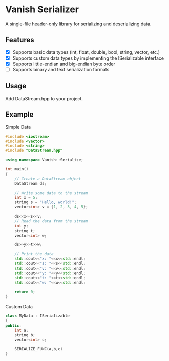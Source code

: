 # Vanish Serializer

A single-file header-only library for serializing and deserializing data.

## Features
- [x] Supports basic data types (int, float, double, bool, string, vector, etc.)
- [x] Supports custom data types by implementing the ISerializable interface
- [x] Supports little-endian and big-endian byte order
- [ ] Supports binary and text serialization formats

## Usage

Add DataStream.hpp to your project.

## Example

Simple Data
```cpp
#include <iostream>
#include <vector>
#include <string>
#include "DataStream.hpp"

using namespace Vanish::Serialize;

int main()
{
    // Create a DataStream object
    DataStream ds;

    // Write some data to the stream
    int x = 5;
    string s = "Hello, world!";
    vector<int> v = {1, 2, 3, 4, 5};

    ds<<x<<s<<v;
    // Read the data from the stream
    int y;
    string t;
    vector<int> w;

    ds>>y>>t>>w;

    // Print the data
    std::cout<<"x: "<<x<<std::endl;
    std::cout<<"s: "<<s<<std::endl;
    std::cout<<"v: "<<v<<std::endl;
    std::cout<<"y: "<<y<<std::endl;
    std::cout<<"t: "<<t<<std::endl;
    std::cout<<"w: "<<w<<std::endl;

    return 0;
}
```


Custom Data
```cpp
class MyData : ISerializable
{
public:
    int a;
    string b;
    vector<int> c;

    SERIALIZE_FUNC(a,b,c)
}
```